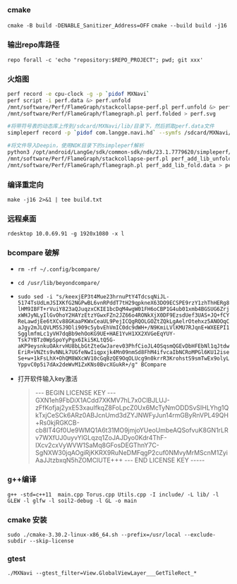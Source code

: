 ### cmake
`cmake -B build -DENABLE_Sanitizer_Address=OFF`
`cmake --build build -j16`
### 输出repo库路径
`repo forall -c 'echo "repository:$REPO_PROJECT"; pwd; git xxx' `
### 火焰图
```bash
perf record -e cpu-clock -g -p `pidof MXNavi`
perf script -i perf.data &> perf.unfold
/mnt/software/Perf/FlameGraph/stackcollapse-perf.pl perf.unfold &> perf.folded
/mnt/software/Perf/FlameGraph/flamegraph.pl perf.folded > perf.svg
```
```bash
#将带符号表的动态库上传到/sdcard/MXNavi/lib/目录下，然后抓取perf.data文件
simpleperf record -p `pidof com.langge.navi.hd` --symfs /sdcard/MXNavi/lib/ -g --duration 999999 -o perf_add_lib.data

#将文件导入Deepin，使用NDK目录下的simpleperf解析
python3 /opt/android/LangGe/sdk/common-sdk/ndk/23.1.7779620/simpleperf/report_sample.py perf_add_lib.data > perf_add_lib_unfold.data
/mnt/software/Perf/FlameGraph/stackcollapse-perf.pl perf_add_lib_unfold.data > perf_add_lib_fold.data
/mnt/software/Perf/FlameGraph/flamegraph.pl perf_add_lib_fold.data > perf_add_lib.svg
```
### 编译重定向
`make -j16 2>&1 | tee build.txt`

### 远程桌面
`rdesktop 10.0.69.91 -g 1920x1080 -x l`

### bcompare 破解
- `rm -rf ~/.config/bcompare/`
- `cd /usr/lib/beyondcompare/`
- `sudo sed -i "s/keexjEP3t4Mue23hrnuPtY4TdcsqNiJL-5174TsUdLmJSIXKfG2NGPwBL6vnRPddT7tH29qpkneX63DO9ECSPE9rzY1zhThHERg8lHM9IBFT+rVuiY823aQJuqzxCKIE1bcDqM4wgW01FH6oCBP1G4ub01xmb4BGSUG6ZrjxWHJyNLyIlGvOhoY2HAYzEtzYGwxFZn2JZ66o4RONkXjX0DF9EzsdUef3UAS+JQ+fCYReLawdjEe6tXCv88GKaaPKWxCeaUL9PejICQgRQOLGOZtZQkLgAelrOtehxz5ANOOqCaJgy2mJLQVLM5SJ9Dli909c5ybvEhVmIC0dc9dWH+/N9KmiLVlKMU7RJqnE+WXEEPI1SgglmfmLc1yVH7dqBb9ehOoKG9UE+HAE1YvH1XX2XVGeEqYUY-Tsk7YBTz0WpSpoYyPgx6Iki5KLtQ5G-aKP9eysnkuOAkrvHU8bLbGtZteGwJarev03PhfCioJL4OSqsmQGEvDbHFEbNl1qJtdwEriR+VNZts9vNNLk7UGfeNwIiqpxjk4Mn09nmSd8FhM4ifvcaIbNCRoMPGl6KU12iseSe+w+1kFsLhX+OhQM8WXcWV10cGqBzQE9OqOLUcg9n0krrR3KrohstS9smTwEx9olyLYppvC0p5i7dAx2deWvM1ZxKNs0BvcXGukR+/g" BCompare`

- 打开软件输入key激活
    > --- BEGIN LICENSE KEY ---
GXN1eh9FbDiX1ACdd7XKMV7hL7x0ClBJLUJ-zFfKofjaj2yxE53xauIfkqZ8FoLpcZ0Ux6McTyNmODDSvSIHLYhg1QkTxjCeSCk6ARz0ABJcnUmd3dZYJNWFyJun14rmGByRnVPL49QH+Rs0kjRGKCB-cb8IT4Gf0Ue9WMQ1A6t31MO9jmjoYUeoUmbeAQSofvuK8GN1rLRv7WXfUJ0uyvYlGLqzq1ZoJAJDyo0Kdr4ThF-IXcv2cxVyWVW1SaMq8GFosDEGThnY7C-SgNXW30jqAOgiRjKKRX9RuNeDMFqgP2cuf0NMvyMrMScnM1ZyiAaJJtzbxqN5hZOMClUTE+++
--- END LICENSE KEY -----

### g++编译
`g++ -std=c++11  main.cpp Torus.cpp Utils.cpp -I include/ -L lib/ -l GLEW -l glfw -l soil2-debug -l GL -o main`

### cmake 安装
`sudo ./cmake-3.30.2-linux-x86_64.sh --prefix=/usr/local --exclude-subdir --skip-license`

### gtest
`./MXNavi --gtest_filter=View.GlobalViewLayer___GetTileRect_*`